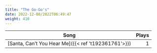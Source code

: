 ```yaml
---
title: "The Go-Go's"
date: 2022-12-08/2022T06:49:47
weight: 410
---
```




 Song | Plays 
----- | -----:
[Santa, Can’t You Hear Me]({{< ref 't192361761'>}}) | 1
